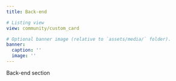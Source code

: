 ```yaml
---
title: Back-end

# Listing view
view: community/custom_card

# Optional banner image (relative to `assets/media/` folder).
banner:
  caption: ''
  image: ''
---
```



Back-end section
